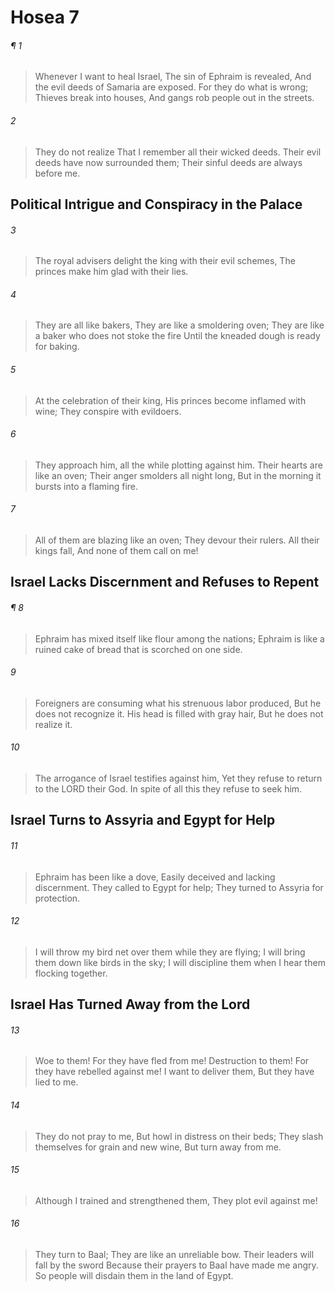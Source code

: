# Hosea 7
###### ¶ 1
> Whenever I want to heal Israel,
> The sin of Ephraim is revealed,
> And the evil deeds of Samaria are exposed.
> For they do what is wrong;
> Thieves break into houses,
> And gangs rob people out in the streets.
###### 2
> They do not realize
> That I remember all their wicked deeds.
> Their evil deeds have now surrounded them;
> Their sinful deeds are always before me.
## Political Intrigue and Conspiracy in the Palace
###### 3
> The royal advisers delight the king with their evil schemes,
> The princes make him glad with their lies.
###### 4
> They are all like bakers,
> They are like a smoldering oven;
> They are like a baker who does not stoke the fire
> Until the kneaded dough is ready for baking.
###### 5
> At the celebration of their king,
> His princes become inflamed with wine;
> They conspire with evildoers.
###### 6
> They approach him, all the while plotting against him.
> Their hearts are like an oven;
> Their anger smolders all night long,
> But in the morning it bursts into a flaming fire.
###### 7
> All of them are blazing like an oven;
> They devour their rulers.
> All their kings fall,
> And none of them call on me!
## Israel Lacks Discernment and Refuses to Repent
###### ¶ 8
> Ephraim has mixed itself like flour among the nations;
> Ephraim is like a ruined cake of bread that is scorched on one side.
###### 9
> Foreigners are consuming what his strenuous labor produced,
> But he does not recognize it.
> His head is filled with gray hair,
> But he does not realize it.
###### 10
> The arrogance of Israel testifies against him,
> Yet they refuse to return to the LORD their God.
> In spite of all this they refuse to seek him.
## Israel Turns to Assyria and Egypt for Help
###### 11
> Ephraim has been like a dove,
> Easily deceived and lacking discernment.
> They called to Egypt for help;
> They turned to Assyria for protection.
###### 12
> I will throw my bird net over them while they are flying;
> I will bring them down like birds in the sky;
> I will discipline them when I hear them flocking together.
## Israel Has Turned Away from the Lord
###### 13
> Woe to them! For they have fled from me!
> Destruction to them! For they have rebelled against me!
> I want to deliver them,
> But they have lied to me.
###### 14
> They do not pray to me,
> But howl in distress on their beds;
> They slash themselves for grain and new wine,
> But turn away from me.
###### 15
> Although I trained and strengthened them,
> They plot evil against me!
###### 16
> They turn to Baal;
> They are like an unreliable bow.
> Their leaders will fall by the sword
> Because their prayers to Baal have made me angry.
> So people will disdain them in the land of Egypt.
